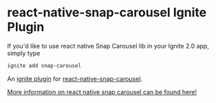 # react-native-snap-carousel Ignite Plugin


If you'd like to use react native Snap Carousel lib in your Ignite 2.0 app, simply type 
```sh
ignite add snap-carousel  
```

An [ignite plugin](https://github.com/infinitered/ignite) for [react-native-snap-carousel](https://github.com/archriss/react-native-snap-carousel).

[More information on react native snap carousel can be found here!](https://github.com/archriss/react-native-snap-carousel)
